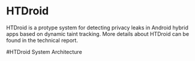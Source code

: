 # HTDroid
HTDroid is a protype system for detecting privacy leaks in Android hybrid apps based on dynamic taint tracking. More details about HTDroid can be found in the technical report.

#HTDroid System Architecture



